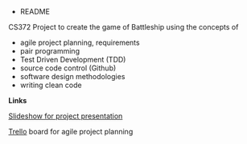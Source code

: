 * README

CS372 Project to create the game of Battleship using the concepts of 
* agile project planning, requirements
* pair programming
* Test Driven Development (TDD)
* source code control (Github)
* software design methodologies
* writing clean code

**Links**

[Slideshow for project presentation](https://docs.google.com/presentation/d/1JHrZ4IC1fxOlWHYBEhiaO9-LYmAXLXrHguSUdvcEK6g/edit?usp=sharing)

[Trello](https://trello.com/b/QGpA2VEH/cs372-battleship) board for agile project planning
